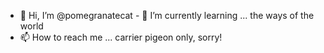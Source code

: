 - 👋 Hi, I’m @pomegranatecat                                                                                                                                             - 🌱 I’m currently learning ... the ways of the world
- 📫 How to reach me ... carrier pigeon only, sorry! 


